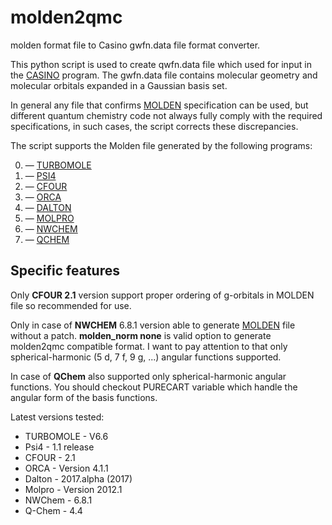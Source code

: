 # molden2qmc
molden format file to Casino gwfn.data file format converter.

This python script is used to create qwfn.data file which used for input in the [CASINO](https://vallico.net/casinoqmc/what-is-casino/) program.
The gwfn.data file contains molecular geometry and molecular orbitals expanded in a Gaussian basis set.

In general any file that confirms [MOLDEN](http://www.cmbi.ru.nl/molden/molden_format.html) specification can be used,
but different quantum chemistry code not always fully comply with the required specifications,
in such cases, the script corrects these discrepancies.

The script supports the Molden file generated by the following programs:

0. — [TURBOMOLE](http://www.turbomole.com/)
1. — [PSI4](http://www.psicode.org/)
2. — [CFOUR](http://www.cfour.de/)
3. — [ORCA](https://orcaforum.cec.mpg.de/)
4. — [DALTON](http://daltonprogram.org/)
5. — [MOLPRO](https://www.molpro.net/)
6. — [NWCHEM](http://www.nwchem-sw.org/)
7. — [QCHEM](http://www.q-chem.com/)


## Specific features
Only **CFOUR 2.1** version support proper ordering of g-orbitals in MOLDEN file so recommended for use.

Only in case of **NWCHEM** 6.8.1 version able to generate [MOLDEN](http://www.nwchem-sw.org/index.php/Development:Properties#Moldenfile) file without a patch.
**molden_norm none** is valid option to generate molden2qmc compatible format.
I want to pay attention to that only spherical-harmonic (5 d, 7 f, 9 g, ...) angular functions supported.

In case of **QChem** also supported only spherical-harmonic angular functions. You should checkout
PURECART variable which handle the angular form of the basis functions.

Latest versions tested:
- TURBOMOLE - V6.6
- Psi4      - 1.1 release
- CFOUR     - 2.1
- ORCA      - Version 4.1.1
- Dalton    - 2017.alpha (2017)
- Molpro    - Version 2012.1
- NWChem    - 6.8.1
- Q-Chem    - 4.4
